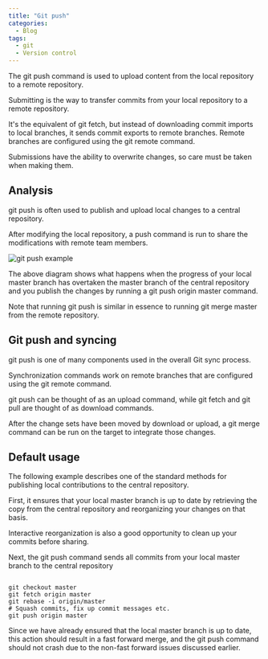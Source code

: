 ```yaml
---
title: "Git push"
categories:
  - Blog
tags:
  - git
  - Version control
---
```


The git push command is used to upload content from the local repository to a remote repository.

Submitting is the way to transfer commits from your local repository to a remote repository. 

It's the equivalent of git fetch, but instead of downloading commit imports to local branches, it sends commit exports to remote branches. Remote branches are configured using the git remote command. 

Submissions have the ability to overwrite changes, so care must be taken when making them.

<h2>Analysis</h2>

git push is often used to publish and upload local changes to a central repository.

After modifying the local repository, a push command is run to share the modifications with remote team members. 

<img src="https://i.imgur.com/Yk5AEt2.png" alt="git push example" > 

The above diagram shows what happens when the progress of your local master branch has overtaken the master branch of the central repository and you publish the changes by running a git push origin master command. 

Note that running git push is similar in essence to running git merge master from the remote repository. 


<h2>Git push and syncing</h2>

git push is one of many components used in the overall Git sync process. 

Synchronization commands work on remote branches that are configured using the git remote command.

git push can be thought of as an upload command, while git fetch and git pull are thought of as download commands. 

After the change sets have been moved by download or upload, a git merge command can be run on the target to integrate those changes. 

<h2>Default usage</h2>

The following example describes one of the standard methods for publishing local contributions to the central repository. 

First, it ensures that your local master branch is up to date by retrieving the copy from the central repository and reorganizing your changes on that basis. 

Interactive reorganization is also a good opportunity to clean up your commits before sharing. 

Next, the git push command sends all commits from your local master branch to the central repository 

<pre><code>
git checkout master
git fetch origin master
git rebase -i origin/master
# Squash commits, fix up commit messages etc.
git push origin master
</code></pre>

Since we have already ensured that the local master branch is up to date, this action should result in a fast forward merge, and the git push command should not crash due to the non-fast forward issues discussed earlier. 
